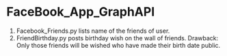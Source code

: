 FaceBook_App_GraphAPI
=====================
1. Facebook_Friends.py	lists name of the friends of user. 
2. FriendBirthday.py posts birthday wish on the wall of friends. 
   Drawback: Only those friends will be wished who have made their birth date public.
